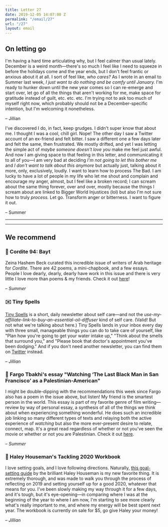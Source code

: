 ```yaml
---
title: Letter 27
date: 2019-12-05 14:07:00 Z
permalink: "/email/27"
url: "/27"
layout: email
---
```


## On letting go

I'm having a hard time articulating why, but I feel calmer than usual lately. December is a weird month—there's so much I feel like I need to squeeze in before the holidays come and the year ends, but I don't feel frantic or anxious about it at all. I sort of feel like, *who cares?* As I wrote in an email to Summer last week, *I just want to do nothing and be comfy until January.* I'm ready to hunker down until the new year comes so I can re-emerge and start over, let go of all the things that aren't working for me, make space for gratitude instead of guilt, etc. etc. etc. I'm trying not to ask too much of myself right now, which probably should not be a December-specific intention, but I'm welcoming it nonetheless. 

– Jillian

I've discovered I do, in fact, keep grudges. I didn't super know that about me. I thought I was a cool, chill girl. Nope! The other day I saw a Twitter account of an ex-friend and felt bitter. I saw a different one a few days later and felt the same, then frustrated. We mostly drifted, and yet I was letting the simple act of *maybe someone doesn't love you* make me feel just awful. And now I am giving space to that feeling in this letter, and communicating it to all of you—I am very bad at deciding *I'm not going to let this bother me* and *I don't want to talk about this anymore* but actually just, talking about it more, only, exclusively, loudly. I want to learn how to process The Bad. I am lucky to have a lot of people in my life who let me shout and complain and encourage my anger, almost, but I feel like a broken record; I can scream about the same thing forever, over and over, mostly because the things I scream about are linked to Bigger World Injustices (lol) but also I'm not sure how to truly *process.* Let go. Transform anger or bitterness. I want to figure it out. 

– Summer

<hr>



<hr>

## We recommend

### 📖 Cordite 94: Bayt

Zeina Hashem Beck curated this incredible issue of writers of Arab heritage for *Cordite*. There are 42 poems, a mini-chapbook, and a few essays. People I love dearly, dearly, dearly have work in this issue and there is very little I love more than poems & my friends. Check it out [here](http://cordite.org.au/)! 

– *Summer*

### ✉️ Tiny Spells

[Tiny Spells](https://tinyspells.xyz) is a short, daily newsletter about self care—and not the *use-my-affiliate-link-to-buy-an-essential-oil-diffuser* kind of self care. (Valid! But not what we're talking about here.) Tiny Spells lands in your inbox every day with three small, manageable things you can do to take care of yourself, like "Plan how you're going to get your water intake up," "Think about the smells that surround you," and "Please book that doctor's appointment you've been dodging." And if you don't need another newsletter, you can find them on [Twitter](https://twitter.com/tiny_spells) instead. 

– *Jillian*

### 🔗 Fargo Tbakhi's essay "Watching ‘The Last Black Man in San Francisco’ as a Palestinian-American"

I might be double-dipping with the recommendations this week since Fargo also has a poem in the issue above, but listen! My friend is the smartest person in the world. This essay is part of my favorite genre of film writing—review by way of personal essay, a synthesis of all of the things we think about when experiencing something wonderful. He does such an incredible job linking so many different types of texts and relaying both the active experience of *watching* but also the more ever-present desire to relate, connect, map. It's a great read regardless of whether or not you've seen the movie or whether or not you are Palestinian. Check it out [here](https://gay.medium.com/watching-the-last-black-man-in-san-francisco-as-a-palestinian-american-b0b67eca5931). 

– *Summer*

### 🔗 Haley Houseman's Tackling 2020 Workbook

I love setting goals, and I love following directions. Naturally, [this goal-setting guide](http://www.hedhouseman.com/store/p1/Tackling_2020_Workbook.html#/) by the brilliant Haley Houseman is my new favorite thing. It is extremely thorough, and was made to walk you through the process of reflecting on 2019 and setting yourself up for a good 2020, whatever that means for you. I've been slowly making my way through it for a few days, and it's tough, but it's eye-opening—in comparing where I was at the beginning of the year to where I am now, I'm starting to see more clearly what's really important to me, and where my energy will be best spent next year. The workbook is currently on sale for $5, go give Haley your money!

– *Jillian*
